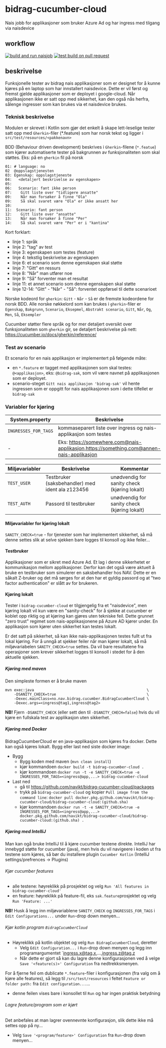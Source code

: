 # bidrag-cucumber-cloud
Nais jobb for applikasjoner som bruker Azure Ad og har ingress med tilgang via naisdevice

## workflow
[![build and run naisjob](https://github.com/navikt/bidrag-cucumber-cloud/actions/workflows/build-and-run.yaml/badge.svg)](https://github.com/navikt/bidrag-cucumber-cloud/actions/workflows/build-and-run.yaml)
[![test build on pull request](https://github.com/navikt/bidrag-cucumber-cloud/actions/workflows/pr.yaml/badge.svg)](https://github.com/navikt/bidrag-cucumber-cloud/actions/workflows/pr.yaml)

## beskrivelse

Funksjonelle tester av bidrag nais applikasjoner som er designet for å kunne kjøres på en laptop som har innstallert naisdevice. Dette er vil først
og fremst gjelde applikasjoner som er deployet i google-cloud. Når applikasjonen ikke er satt opp med sikkerhet, kan den også nås herfra, sålenge
ingresser som kan brukes via et naisdevice brukes.

### Teknisk beskrivelse

Modulen er skrevet i Kotlin som gjør det enkelt å skape lett-leselige tester satt opp med `Gherkin`-filer (*.feature) som har norsk tekst og ligger i
`src/test/resources/<pakkenavn>`

BDD (Behaviour driven development) beskrives i `Gherkin`-filene (`*.featue`) som kjører automatiserte tester på bakgrunnen av funksjonaliteten som
skal støttes. Eks: på en `gherkin` fil på norsk 

```
01: # language: no
02  @oppslagstjenesten
03: Egenskap: oppslagstjeneste
04:   <detaljert beskrivelse av egenskapen>
05: 
06:   Scenario: fant ikke person
07:    Gitt liste over "tidligere ansatte"
09:    Når man forsøker å finne "Ola"
09:    Så skal svaret være "Ola" er ikke ansatt her
10:
11:  Scenario: fant person
12:    Gitt liste over "ansatte"
13:    Når man forsøker å finne "Per"
14:    Så skal svaret være "Per" er i "kantina"
```

Kort forklart:
- linje 1: språk
- linje 2: "tag" av test
- linje 3: egenskapen som testes (feature)
- linje 4: tekstlig beskrivelse av egenskapen
- linje 6: et scenario som denne egenskapen skal støtte
- linje 7: "Gitt" en ressurs
- linje 8: "Når" man utfører noe
- linje 9: "Så" forventer man et resultat
- linje 11: et annet scenario som denne egenskapen skal støtte
- linje 12-14: "Gitt" - "Når" - "Så": forventet oppførsel til dette scenarioet

Norske kodeord for `gherkin`: `Gitt` - `Når` - `Så` er de fremste kodeordene for norsk BDD.
Alle norske nøkkelord som kan brukes i `gherkin`-filer er `Egenskap`, `Bakgrunn`, `Scenario`, `Eksepmel`, `Abstrakt scenario`, `Gitt`, `Når`, `Og`,
`Men`, `Så`, `Eksempler`

Cucumber støtter flere språk og for mer detaljert oversikt over funksjonaliteten som `gherkin` gir, se detaljert beskrivelse på nett: 
<https://cucumber.io/docs/gherkin/reference/>

### Test av scenario

Et scenario for en nais applikasjon er implementert på følgende måte:
* en `*.feature` er tagget med applikasjonen som skal testes: `@<applikasjon>`, eks: `@bidrag-sak`, som vil være navnet på applikasjonen
  som er deployet.
* scenario-steget `Gitt nais applikasjon 'bidrag-sak'` vil hente ingressen som er oppgitt for nais applikasjonen som i dette tilfellet er `bidrag-sak`

### Variabler for kjøring
System.property | Beskrivelse | Kommentar
---|---|---
`INGRESSES_FOR_TAGS` | kommaseparert liste over ingress og nais-applikasjon som testes | nais-applikasjon blir også tolket som cucumber tag
| - | Eks: https://somewhere.com@nais-applikasjon,https://something.com@annen-nais-applikasjon | er argument til `BidragCucumberCloud.main(...)` 

Miljøvariabler | Beskrivelse | Kommentar
---|---|---
`TEST_USER` | Testbruker (saksbehandler) med ident ala z123456 | unødvendig for sanity check (kjøring lokalt) |
`TEST_AUTH` | Passord til testbruker | unødvendig for sanity check (kjøring lokalt) |

#### Miljøvariabler for kjøring lokalt

`SANITY_CHECK=true` - for tjenester som har implementert sikkerhet, så må denne settes slik at selve sjekken bare logges til konsoll og ikke feiler...

#### Testbruker

Applikasjoner som er sikret med Azure Ad. Et lag i denne sikkerhetet er kommunikasjon mellom applikasjoner. Derfor kan det også være aktuelt å bruke en
testbruker som simulerer en saksbehandler hos NAV. Dette er en såkalt Z-bruker og det må sørges for at den har et gyldig passord og at "two factor
authentication" er slått av for brukeren.

#### Kjøring lokalt

Tester i `bidrag-cucumber-cloud` er tilgjengelig fra et "naisdevice", men kjøring lokalt vil kun være en "sanity-check" for å sjekke at cucumber er
koblet opp riktig og at kjøring kan gjøres uten tekniske feil. Dette grunnet "zero trust" regimet som nais-applikasjonene på Azure AD kjører under. En
applikasjon som kjører uten sikkerhet kan testes lokalt.

Er det satt på sikkerhet, så kan ikke nais-applikasjonen testes fullt ut fra lokal kjøring. For å unngå at sjekker feiler når man kjører lokalt, så
må miljøvariabelen `SANITY_CHECK=true` settes. Da vil bare resultatene fra operasjoner som krever sikkerhet logges til konsoll i stedet for å den
aktuelle sjekken.

##### Kjøring med maven

Den simpleste formen er å bruke maven
```
mvn exec:java                                                   \
    -DSANITY_CHECK=true                                         \
    -Dexec.mainClass=no.nav.bidrag.cucumber.BidragCucumberCloud \
    -Dexec.args=<ingress@tag1,ingress@tag2> 
```
**NB!**
Fjern `-DSANITY_CHECK` (eller sett den til `-DSANITY_CHECH=false`) hvis du vil kjøre en fullskala test av applikasjon uten sikkerhet.

##### Kjøring med Docker

BidragCucumberCloud er en java-applikasjon som kjøres fra docker. Dette kan også kjøres lokalt. Bygg eller last ned siste docker image:
* Bygg
  * Bygg koden med maven (`mvn clean install`)
  * kjør kommandoen `docker build -t bidrag-cucumber-cloud .`
  * kjør kommandoen `docker run -t -e SANITY_CHECK=true -e INGRESSES_FOR_TAGS=<ingress@app,...> bidrag-cucumber-cloud`
* Last ned
  * gå til https://github.com/navikt/bidrag-cucumber-cloud/packages
  * trykk på `bidrag-cucumber-cloud` og kopier `Pull image from the command line`: `docker pull
    docker.pkg.github.com/navikt/bidrag-cucumber-cloud/bidrag-cucumber-cloud:(github.sha)`
  * kjør kommandoen `docker run -t -e SANITY_CHECK=true -e INGRESSES_FOR_TAGS=<ingress@app,...>
    docker.pkg.github.com/navikt/bidrag-cucumber-cloud/bidrag-cucumber-cloud:(github.sha) .`

##### Kjøring med IntelliJ

Man kan ogå bruke IntelliJ til å kjøre cucumber testene direkte. IntelliJ har innebygd støtte for cucumber (java), men hvis du vil navigeere i koden
ut fra testene som kjøres, så bør du installere plugin `Cucumber Kotlin` (IntelliJ settings/prefrences -> Plugins)

###### Kjør cucumber features
* alle testene: høyreklikk på prosjektet og velg `Run 'All features in bidrag-cucumber-cloud'`
* en feature: høyreklikk på feature-fil, eks `sak.feature`prosjektet og velg `Run 'Feature: ...'`

**NB!**
Husk å legg inn miljøvariablene `SANITY_CHECK` og `INGRESSES_FOR_TAGS` i `Edit Configurations...` under `Run`-drop down menyen...

###### Kjør kotlin program `BidragCucumberCloud`
* Høyreklikk på kotlin objektet og velg `Run BidragCucumberCloud`, deretter 
  * Velg `Edit Configuration...` i `Run`-drop down menyen og legg inn programargumentet `ingress.x@tag.x,...,ingress.z@tag.z 
  * Når dette er gjort så kan du lagre denne konfigurasjonen ved å velge `Save '<feature(s)>' Configuration` fra nedtrekksmenyen.
  
For å fjerne feil om dublicate `*.feature`-filer i konfigurasjonen (fra valg om å kjøre alle features), så legg til `/src/test/resources` i feltet
`Feature or folder path:` fra `Edit configuration...`...
* denne feilen vises bare i konsollet til `Run` og har ingen praktisk betydning

###### Lagre feature/program som er kjørt
Det anbefales at man lagrer ovennevnte konfigurasjon, slik dette ikke må settes opp på ny...
* Velg `Save '<program/feature>' Configuration` fra `Run`-drop down menyen...
